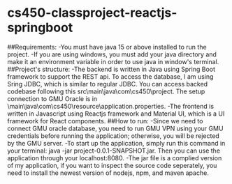 # cs450-classproject-reactjs-springboot

##Requirements:
-You must have java 15 or above installed to run the project.
-If you are using windows, you must add your java directory and make it an environment variable in order to use java in window's terminal.
##Project's structure:
-The backend is written in Java using Spring Boot framework to support the REST api. To access the database, I am using Sring JDBC, which is similar to regular JDBC. You can access backed codebase following this src\main\java\com\cs450\project\. The setup connection to GMU Oracle is in \main\java\com\cs450\resource\application.properties.
-The frontend is written in Javascript using Reactjs framework and Material UI, which is a UI framework for React components.
##How to run:
-Since we need to connect GMU oracle database, you need to run GMU VPN using your GMU credentials before running the application; otherwise, you will be rejected by the GMU server.
-To start up the application, simply run this command in your terminal: java -jar project-0.0.1-SNAPSHOT.jar. Then you can use the application through your localhost:8080.
-The jar file is a complied version of my application, if you want to inspect the source code seperately, you need to install the newest version of nodejs, npm, and maven apache.
